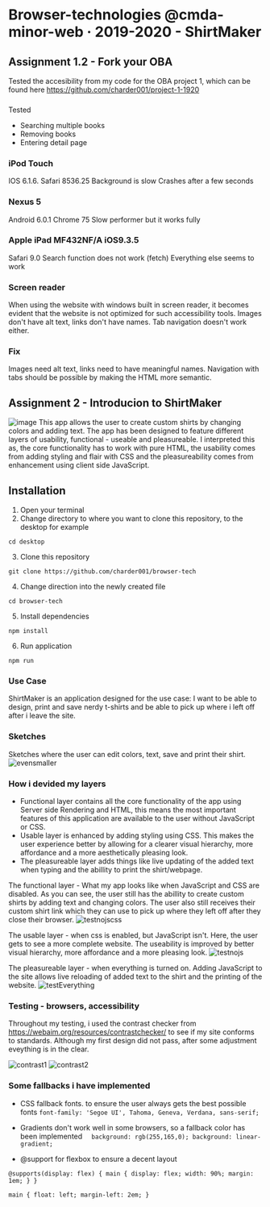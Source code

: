 # Browser-technologies @cmda-minor-web · 2019-2020 - ShirtMaker

## Assignment 1.2 - Fork your OBA
Tested the accesibility from my code for the OBA project 1, which can be found here https://github.com/charder001/project-1-1920

###
Tested
* Searching multiple books
* Removing books
* Entering detail page

### iPod Touch

IOS 6.1.6. Safari 8536.25
Background is slow
Crashes after a few seconds

### Nexus 5

Android 6.0.1
Chrome 75
Slow performer but it works fully

### Apple iPad MF432NF/A iOS9.3.5

Safari 9.0
Search function does not work (fetch)
Everything else seems to work

### Screen reader
When using the website with windows built in screen reader, it becomes evident that the website is not optimized for such accessibility tools. Images don't have alt text, links don't have names. Tab navigation doesn't work either.

### Fix
Images need alt text, links need to have meaningful names. Navigation with tabs should be possible by making the HTML more semantic.

## Assignment 2 - Introducion to ShirtMaker
![image](https://user-images.githubusercontent.com/43436118/78107212-52b50c00-73f5-11ea-949d-7dac2098eabf.png)
This app allows the user to create custom shirts by changing colors and adding text. The app has been designed to feature different layers of usability, functional - useable and pleasureable. I interpreted this as, the core functionality has to work with pure HTML, the usability comes from adding styling and flair with CSS and the pleasureability comes from enhancement using client side JavaScript.

## Installation
1. Open your terminal
2. Change directory to where you want to clone this repository, to the desktop for example

`cd desktop` 

3. Clone this repository

`git clone https://github.com/charder001/browser-tech`

4. Change direction into the newly created file

`cd browser-tech`

5. Install dependencies

`npm install`

6. Run application

`npm run`

### Use Case
ShirtMaker is an application designed for the use case: I want to be able to design, print and save nerdy t-shirts and be able to pick up where i left off after i leave the site.

### Sketches
Sketches where the user can edit colors, text, save and print their shirt.
![evensmaller](https://user-images.githubusercontent.com/43436118/78107491-d838bc00-73f5-11ea-92ac-27bdf4f0e3b6.jpg)

### How i devided my layers
* Functional layer contains all the core functionality of the app using Server side Rendering and HTML, this means the most important features of this application are available to the user without JavaScript or CSS.
* Usable layer is enhanced by adding styling using CSS. This makes the user experience better by allowing for a clearer visual hierarchy, more affordance and a more aesthetically pleasing look.
* The pleasureable layer adds things like live updating of the added text when typing and the abillity to print the shirt/webpage.


The functional layer - What my app looks like when JavaScript and CSS are disabled.
As you can see, the user still has the abillity to create custom shirts by adding text and changing colors. The user also still receives their custom shirt link which they can use to pick up where they left off after they close their browser.
![testnojscss](https://user-images.githubusercontent.com/43436118/78108931-93625480-73f8-11ea-9767-92e63b724909.PNG)


The usable layer - when css is enabled, but JavaScript isn't.
Here, the user gets to see a more complete website. The useability is improved by better visual hierarchy, more affordance and a more pleasing look.
![testnojs](https://user-images.githubusercontent.com/43436118/78109199-171c4100-73f9-11ea-8367-63f52c97dac4.PNG)

The pleasureable layer - when everything is turned on.
Adding JavaScript to the site allows live reloading of added text to the shirt and the printing of the website.
![testEverything](https://user-images.githubusercontent.com/43436118/78109530-aaee0d00-73f9-11ea-8cad-8fddab3a26ad.PNG)


### Testing - browsers, accessibility
Throughout my testing, i used the contrast checker from https://webaim.org/resources/contrastchecker/ to see if my site conforms to standards. Although my first design did not pass, after some adjustment eveything is in the clear.

![contrast1](https://user-images.githubusercontent.com/43436118/78111558-22716b80-73fd-11ea-9f64-db0446a42384.PNG)
![contrast2](https://user-images.githubusercontent.com/43436118/78111561-230a0200-73fd-11ea-9cb9-9383a74fe113.PNG)


### Some fallbacks i have implemented
* CSS fallback fonts. to ensure the user always gets the best possible fonts
`font-family: 'Segoe UI', Tahoma, Geneva, Verdana, sans-serif;` 

* Gradients don't work well in some browsers, so a fallback color has been implemented
`	background: rgb(255,165,0);
	background: linear-gradient;
 `
 
* @support for flexbox to ensure a decent layout

 `@supports(display: flex) {
	main {
		display: flex;
		width: 90%;
		margin: 1em;
	}
}
`


`
main {
	float: left;
	margin-left: 2em;
}
`



<!-- Add a link to your live demo in Github Pages 🌐-->

<!-- ☝️ replace this description with a description of your own work -->

<!-- Add a nice image here at the end of the week, showing off your shiny frontend 📸 -->

<!-- Maybe a table of contents here? 📚 -->

<!-- How about a section that describes how to install this project? 🤓 -->

<!-- ...but how does one use this project? What are its features 🤔 -->

<!-- What external data source is featured in your project and what are its properties 🌠 -->

<!-- Maybe a checklist of done stuff and stuff still on your wishlist? ✅ -->

<!-- How about a license here? 📜 (or is it a licence?) 🤷 -->
